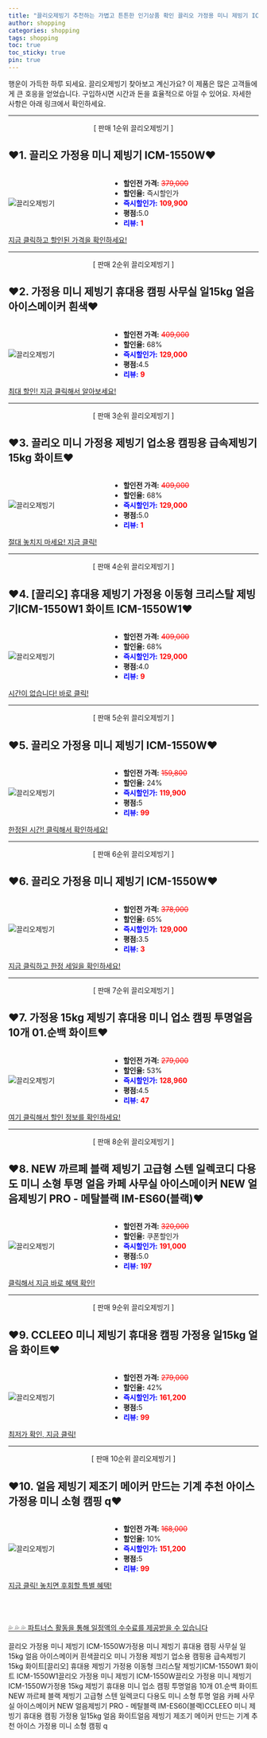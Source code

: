 ```yaml
---
title: "끌리오제빙기 추천하는 가볍고 튼튼한 인기상품 확인 끌리오 가정용 미니 제빙기 ICM-1550W"
author: shopping
categories: shopping
tags: shopping
toc: true
toc_sticky: true
pin: true
---
```

행운이 가득한 하루 되세요. 끌리오제빙기 찾아보고 계신가요? 이 제품은 많은 고객들에게 큰 호응을 얻었습니다. 구입하시면 시간과 돈을 효율적으로 아낄 수 있어요. 자세한 사항은 아래 링크에서 확인하세요.

---
<p class="toplist" style="margin: 0 auto; display: block; width: fit-content;">[ 판매 1순위 끌리오제빙기 ]</p>

<h2><strong>❤️1. 끌리오 가정용 미니 제빙기 ICM-1550W❤️</strong></h2>

<div style="display: flex; align-items: center;">
    <div style="flex: 0.4;">
        <img src="https://thumbnail7.coupangcdn.com/thumbnails/remote/230x230ex/image/vendor_inventory/f1af/91872585ee144ae65a3df915bb1b4367cda13dd2cd37114fd49acfadedbd.jpg" alt="끌리오제빙기" style="max-width: 100%;">
    </div>
    <div style="flex: 0.6; margin-left: 10px;">
        <ul>
            <li><strong>할인전 가격:</strong> <del style="color: red;">379,000</del></li>
            <li><strong>할인율:</strong> 즉시할인가</li>
            <li><span style='color:blue'><strong>즉시할인가:</strong></span> <span style='color:red'><strong>109,900</strong></span></li>
            <li><strong>평점:</strong>5.0</li>
            <li><span style='color:blue'><strong>리뷰:</strong></span> <span style='color:red'><strong>1</strong></span></li>
        </ul>
    </div>
</div>
<div class="center">
    <a href="https://William4Davisa.github.io?lptag=AF9450613&subid=githubio&pageKey=8171325662&traceid=V0-153&itemId=23339906650&vendorItemId=90371405742" class="myButton">
        지금 클릭하고 할인된 가격을 확인하세요!
    </a>
</div>


---
<p class="toplist" style="margin: 0 auto; display: block; width: fit-content;">[ 판매 2순위 끌리오제빙기 ]</p>

<h2><strong>❤️2. 가정용 미니 제빙기 휴대용 캠핑 사무실 일15kg 얼음 아이스메이커 흰색❤️</strong></h2>

<div style="display: flex; align-items: center;">
    <div style="flex: 0.4;">
        <img src="https://thumbnail8.coupangcdn.com/thumbnails/remote/230x230ex/image/vendor_inventory/19ce/3fa6a474ba0c58a51e28c143d42f5b009f4d5a0aabec326f7d3bd1a0d6d5.jpg" alt="끌리오제빙기" style="max-width: 100%;">
    </div>
    <div style="flex: 0.6; margin-left: 10px;">
        <ul>
            <li><strong>할인전 가격:</strong> <del style="color: red;">409,000</del></li>
            <li><strong>할인율:</strong> 68%</li>
            <li><span style='color:blue'><strong>즉시할인가:</strong></span> <span style='color:red'><strong>129,000</strong></span></li>
            <li><strong>평점:</strong>4.5</li>
            <li><span style='color:blue'><strong>리뷰:</strong></span> <span style='color:red'><strong>9</strong></span></li>
        </ul>
    </div>
</div>
<div class="center">
    <a href="https://William4Davisa.github.io?lptag=AF9450613&subid=githubio&pageKey=6389309206&traceid=V0-153&itemId=13611784782&vendorItemId=81071594696" class="myButton">
        최대 할인! 지금 클릭해서 알아보세요!
    </a>
</div>


---
<p class="toplist" style="margin: 0 auto; display: block; width: fit-content;">[ 판매 3순위 끌리오제빙기 ]</p>

<h2><strong>❤️3. 끌리오 미니 가정용 제빙기 업소용 캠핑용 급속제빙기 15kg 화이트❤️</strong></h2>

<div style="display: flex; align-items: center;">
    <div style="flex: 0.4;">
        <img src="https://thumbnail7.coupangcdn.com/thumbnails/remote/230x230ex/image/vendor_inventory/f1af/91872585ee144ae65a3df915bb1b4367cda13dd2cd37114fd49acfadedbd.jpg" alt="끌리오제빙기" style="max-width: 100%;">
    </div>
    <div style="flex: 0.6; margin-left: 10px;">
        <ul>
            <li><strong>할인전 가격:</strong> <del style="color: red;">409,000</del></li>
            <li><strong>할인율:</strong> 68%</li>
            <li><span style='color:blue'><strong>즉시할인가:</strong></span> <span style='color:red'><strong>129,000</strong></span></li>
            <li><strong>평점:</strong>5.0</li>
            <li><span style='color:blue'><strong>리뷰:</strong></span> <span style='color:red'><strong>1</strong></span></li>
        </ul>
    </div>
</div>
<div class="center">
    <a href="https://William4Davisa.github.io?lptag=AF9450613&subid=githubio&pageKey=6397804030&traceid=V0-153&itemId=13668304715&vendorItemId=80920393444" class="myButton">
        절대 놓치지 마세요! 지금 클릭!
    </a>
</div>


---
<p class="toplist" style="margin: 0 auto; display: block; width: fit-content;">[ 판매 4순위 끌리오제빙기 ]</p>

<h2><strong>❤️4. [끌리오] 휴대용 제빙기 가정용 이동형 크리스탈 제빙기ICM-1550W1 화이트 ICM-1550W1❤️</strong></h2>

<div style="display: flex; align-items: center;">
    <div style="flex: 0.4;">
        <img src="https://thumbnail7.coupangcdn.com/thumbnails/remote/230x230ex/image/vendor_inventory/f1af/91872585ee144ae65a3df915bb1b4367cda13dd2cd37114fd49acfadedbd.jpg" alt="끌리오제빙기" style="max-width: 100%;">
    </div>
    <div style="flex: 0.6; margin-left: 10px;">
        <ul>
            <li><strong>할인전 가격:</strong> <del style="color: red;">409,000</del></li>
            <li><strong>할인율:</strong> 68%</li>
            <li><span style='color:blue'><strong>즉시할인가:</strong></span> <span style='color:red'><strong>129,000</strong></span></li>
            <li><strong>평점:</strong>4.0</li>
            <li><span style='color:blue'><strong>리뷰:</strong></span> <span style='color:red'><strong>9</strong></span></li>
        </ul>
    </div>
</div>
<div class="center">
    <a href="https://William4Davisa.github.io?lptag=AF9450613&subid=githubio&pageKey=6397763993&traceid=V0-153&itemId=13668033522&vendorItemId=80911129132" class="myButton">
        시간이 없습니다! 바로 클릭!
    </a>
</div>


---
<p class="toplist" style="margin: 0 auto; display: block; width: fit-content;">[ 판매 5순위 끌리오제빙기 ]</p>

<h2><strong>❤️5. 끌리오 가정용 미니 제빙기 ICM-1550W❤️</strong></h2>

<div style="display: flex; align-items: center;">
    <div style="flex: 0.4;">
        <img src="https://thumbnail9.coupangcdn.com/thumbnails/remote/230x230ex/image/vendor_inventory/9022/9a0bd2d06bce368b46b192063b8aeec6f9ed3219ec40886c4c6b34a2e445.jpg" alt="끌리오제빙기" style="max-width: 100%;">
    </div>
    <div style="flex: 0.6; margin-left: 10px;">
        <ul>
            <li><strong>할인전 가격:</strong> <del style="color: red;">159,800</del></li>
            <li><strong>할인율:</strong> 24%</li>
            <li><span style='color:blue'><strong>즉시할인가:</strong></span> <span style='color:red'><strong>119,900</strong></span></li>
            <li><strong>평점:</strong>5</li>
            <li><span style='color:blue'><strong>리뷰:</strong></span> <span style='color:red'><strong>99</strong></span></li>
        </ul>
    </div>
</div>
<div class="center">
    <a href="https://William4Davisa.github.io?lptag=AF9450613&subid=githubio&pageKey=8057761804&traceid=V0-153&itemId=22621380498&vendorItemId=89662917995" class="myButton">
        한정된 시간! 클릭해서 확인하세요!
    </a>
</div>


---
<p class="toplist" style="margin: 0 auto; display: block; width: fit-content;">[ 판매 6순위 끌리오제빙기 ]</p>

<h2><strong>❤️6. 끌리오 가정용 미니 제빙기 ICM-1550W❤️</strong></h2>

<div style="display: flex; align-items: center;">
    <div style="flex: 0.4;">
        <img src="https://thumbnail6.coupangcdn.com/thumbnails/remote/230x230ex/image/vendor_inventory/13a4/94f2eaaf33aaee213648680fd205a77fb23415dbb942dfa773653b2fc17c.jpg" alt="끌리오제빙기" style="max-width: 100%;">
    </div>
    <div style="flex: 0.6; margin-left: 10px;">
        <ul>
            <li><strong>할인전 가격:</strong> <del style="color: red;">378,000</del></li>
            <li><strong>할인율:</strong> 65%</li>
            <li><span style='color:blue'><strong>즉시할인가:</strong></span> <span style='color:red'><strong>129,000</strong></span></li>
            <li><strong>평점:</strong>3.5</li>
            <li><span style='color:blue'><strong>리뷰:</strong></span> <span style='color:red'><strong>3</strong></span></li>
        </ul>
    </div>
</div>
<div class="center">
    <a href="https://William4Davisa.github.io?lptag=AF9450613&subid=githubio&pageKey=5788539132&traceid=V0-153&itemId=9887179948&vendorItemId=85740206464" class="myButton">
        지금 클릭하고 한정 세일을 확인하세요!
    </a>
</div>


---
<p class="toplist" style="margin: 0 auto; display: block; width: fit-content;">[ 판매 7순위 끌리오제빙기 ]</p>

<h2><strong>❤️7. 가정용 15kg 제빙기 휴대용 미니 업소 캠핑 투명얼음 10개 01.순백 화이트❤️</strong></h2>

<div style="display: flex; align-items: center;">
    <div style="flex: 0.4;">
        <img src="https://thumbnail8.coupangcdn.com/thumbnails/remote/230x230ex/image/vendor_inventory/b8b2/15ac1e93c62f2c04b1c17ee68e67ef806f6f8a10ae2f3c2fcecdbcffe180.jpg" alt="끌리오제빙기" style="max-width: 100%;">
    </div>
    <div style="flex: 0.6; margin-left: 10px;">
        <ul>
            <li><strong>할인전 가격:</strong> <del style="color: red;">279,000</del></li>
            <li><strong>할인율:</strong> 53%</li>
            <li><span style='color:blue'><strong>즉시할인가:</strong></span> <span style='color:red'><strong>128,960</strong></span></li>
            <li><strong>평점:</strong>4.5</li>
            <li><span style='color:blue'><strong>리뷰:</strong></span> <span style='color:red'><strong>47</strong></span></li>
        </ul>
    </div>
</div>
<div class="center">
    <a href="https://William4Davisa.github.io?lptag=AF9450613&subid=githubio&pageKey=7953189368&traceid=V0-153&itemId=21962517404&vendorItemId=86760086920" class="myButton">
        여기 클릭해서 할인 정보를 확인하세요!
    </a>
</div>


---
<p class="toplist" style="margin: 0 auto; display: block; width: fit-content;">[ 판매 8순위 끌리오제빙기 ]</p>

<h2><strong>❤️8. NEW 까르페 블랙 제빙기 고급형 스텐 일렉코디 다용도 미니 소형 투명 얼음 카페 사무실 아이스메이커 NEW 얼음제빙기 PRO - 메탈블랙 IM-ES60(블랙)❤️</strong></h2>

<div style="display: flex; align-items: center;">
    <div style="flex: 0.4;">
        <img src="https://thumbnail9.coupangcdn.com/thumbnails/remote/230x230ex/image/vendor_inventory/df92/c86480f864ebcc7623fd62566fff83d4e63a8bb58b9414f38a33cab206d9.jpg" alt="끌리오제빙기" style="max-width: 100%;">
    </div>
    <div style="flex: 0.6; margin-left: 10px;">
        <ul>
            <li><strong>할인전 가격:</strong> <del style="color: red;">320,000</del></li>
            <li><strong>할인율:</strong> 쿠폰할인가</li>
            <li><span style='color:blue'><strong>즉시할인가:</strong></span> <span style='color:red'><strong>191,000</strong></span></li>
            <li><strong>평점:</strong>5.0</li>
            <li><span style='color:blue'><strong>리뷰:</strong></span> <span style='color:red'><strong>197</strong></span></li>
        </ul>
    </div>
</div>
<div class="center">
    <a href="https://William4Davisa.github.io?lptag=AF9450613&subid=githubio&pageKey=7544927265&traceid=V0-153&itemId=19842858903&vendorItemId=86944344010" class="myButton">
        클릭해서 지금 바로 혜택 확인!
    </a>
</div>


---
<p class="toplist" style="margin: 0 auto; display: block; width: fit-content;">[ 판매 9순위 끌리오제빙기 ]</p>

<h2><strong>❤️9. CCLEEO 미니 제빙기 휴대용 캠핑 가정용 일15kg 얼음 화이트❤️</strong></h2>

<div style="display: flex; align-items: center;">
    <div style="flex: 0.4;">
        <img src="https://thumbnail8.coupangcdn.com/thumbnails/remote/230x230ex/image/vendor_inventory/b8b2/15ac1e93c62f2c04b1c17ee68e67ef806f6f8a10ae2f3c2fcecdbcffe180.jpg" alt="끌리오제빙기" style="max-width: 100%;">
    </div>
    <div style="flex: 0.6; margin-left: 10px;">
        <ul>
            <li><strong>할인전 가격:</strong> <del style="color: red;">279,000</del></li>
            <li><strong>할인율:</strong> 42%</li>
            <li><span style='color:blue'><strong>즉시할인가:</strong></span> <span style='color:red'><strong>161,200</strong></span></li>
            <li><strong>평점:</strong>5</li>
            <li><span style='color:blue'><strong>리뷰:</strong></span> <span style='color:red'><strong>99</strong></span></li>
        </ul>
    </div>
</div>
<div class="center">
    <a href="https://William4Davisa.github.io?lptag=AF9450613&subid=githubio&pageKey=7276248104&traceid=V0-153&itemId=18567895848&vendorItemId=81707518603" class="myButton">
        최저가 확인, 지금 클릭!
    </a>
</div>


---
<p class="toplist" style="margin: 0 auto; display: block; width: fit-content;">[ 판매 10순위 끌리오제빙기 ]</p>

<h2><strong>❤️10. 얼음 제빙기 제조기 메이커 만드는 기계 추천 아이스 가정용 미니 소형 캠핑 q❤️</strong></h2>

<div style="display: flex; align-items: center;">
    <div style="flex: 0.4;">
        <img src="https://thumbnail6.coupangcdn.com/thumbnails/remote/230x230ex/image/vendor_inventory/d504/0dda36e8bba6f94a0ae75e7fe07775c36be5c37e45b876b6d9a8c4ac78b2.jpg" alt="끌리오제빙기" style="max-width: 100%;">
    </div>
    <div style="flex: 0.6; margin-left: 10px;">
        <ul>
            <li><strong>할인전 가격:</strong> <del style="color: red;">168,000</del></li>
            <li><strong>할인율:</strong> 10%</li>
            <li><span style='color:blue'><strong>즉시할인가:</strong></span> <span style='color:red'><strong>151,200</strong></span></li>
            <li><strong>평점:</strong>5</li>
            <li><span style='color:blue'><strong>리뷰:</strong></span> <span style='color:red'><strong>99</strong></span></li>
        </ul>
    </div>
</div>
<div class="center">
    <a href="https://William4Davisa.github.io?lptag=AF9450613&subid=githubio&pageKey=8101889649&traceid=V0-153&itemId=22918689732&vendorItemId=89953092197" class="myButton">
        지금 클릭! 놓치면 후회할 특별 혜택!
    </a>
</div>

<br><br><br>[💦 💦 💦 파트너스 활동을 통해 일정액의 수수료를 제공받을 수 있습니다](https://link.coupang.com/a/bcpT2c)<br><br>끌리오 가정용 미니 제빙기 ICM-1550W가정용 미니 제빙기 휴대용 캠핑 사무실 일15kg 얼음 아이스메이커 흰색끌리오 미니 가정용 제빙기 업소용 캠핑용 급속제빙기 15kg 화이트[끌리오] 휴대용 제빙기 가정용 이동형 크리스탈 제빙기ICM-1550W1 화이트 ICM-1550W1끌리오 가정용 미니 제빙기 ICM-1550W끌리오 가정용 미니 제빙기 ICM-1550W가정용 15kg 제빙기 휴대용 미니 업소 캠핑 투명얼음 10개 01.순백 화이트NEW 까르페 블랙 제빙기 고급형 스텐 일렉코디 다용도 미니 소형 투명 얼음 카페 사무실 아이스메이커 NEW 얼음제빙기 PRO - 메탈블랙 IM-ES60(블랙)CCLEEO 미니 제빙기 휴대용 캠핑 가정용 일15kg 얼음 화이트얼음 제빙기 제조기 메이커 만드는 기계 추천 아이스 가정용 미니 소형 캠핑 q
